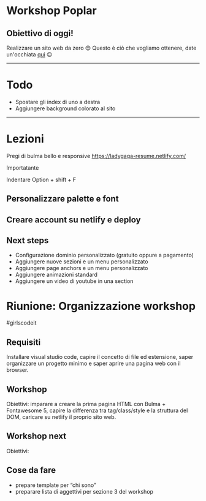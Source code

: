 # Workshop Poplar

## Obiettivo di oggi!

Realizzare un sito web da zero 😊
Questo è ciò che vogliamo ottenere, date un'occhiata [qui](https://ladygaga-resume.netlify.com/) 😉



---

# Todo

- Spostare gli index di uno a destra
- Aggiungere background colorato al sito

---


# Lezioni
Pregi di bulma bello e responsive
https://ladygaga-resume.netlify.com/

Importatante

Indentare    Option + shift + F




## Personalizzare palette e font

## Creare account su netlify e deploy

## Next steps
- Configurazione dominio personalizzato (gratuito oppure a pagamento)
- Aggiungere nuove sezioni e un menu personalizzato
- Aggiungere page anchors e un menu personalizzato
- Aggiungere animazioni standard
- Aggiungere un video di youtube in una section
# Riunione: Organizzazione workshop
#girlscodeit

## Requisiti
Installare visual studio code, capire il concetto di file ed estensione, saper organizzare un progetto minimo e saper aprire una pagina web con il browser.

## Workshop
Obiettivi: imparare a creare la prima pagina HTML con Bulma + Fontawesome 5, capire la differenza tra tag/class/style e la struttura del DOM, caricare su netlify il proprio sito web.

## Workshop next
Obiettivi:


## Cose da fare
- prepare template per “chi sono”
- preparare lista di aggettivi per sezione 3 del workshop